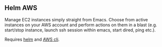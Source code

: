## Helm AWS

Manage EC2 instances simply straight from Emacs. Choose from
active instances on your AWS account and perform actions on them in a
blast (e.g. start/stop instance, launch ssh session within emacs, start dired, ping etc.).

Requires [helm](https://github.com/emacs-helm/helm) and [AWS cli](http://aws.amazon.com/cli/).
